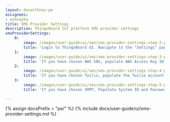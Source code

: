 ```yaml
---
layout: docwithnav-pe
assignees:
- ashvayka
title: SMS Provider Settings
description: ThingsBoard IoT platform SMS provider settings
smsProviderSettings:
    0:
        image: /images/user-guide/ui/sms/sms-provider-settings-step-2-pe.png
        title: 'Login to ThingsBoard UI. Navigate to the "Settings" page. Now, go to the "Notificatons" tab. In this window, choose one of the available providers: AWS SNS Twilio or SMPP;'
    1:
        image: /images/user-guide/ui/sms/sms-provider-settings-step-3-pe.png
        title: 'If you have chosen AWS SNS, populate AWS Access Key ID and Secret access key. Click "Save" button;'
    2:
        image: /images/user-guide/ui/sms/sms-provider-settings-step-4-pe.png
        title: 'If you have chosen Twilio, populate the Twilio account SID and Token. Specify phone number that will be used as a "sender". Click "Save" button;'
    3:
        image: /images/user-guide/ui/sms/sms-provider-settings-step-5-pe.png
        title: 'If you have chosen SMPP, Populate System ID and Password. Specify SMPP version, SMPP host and port. Click "Save" button.'

---
```


{% assign docsPrefix = "pe/" %}
{% include docs/user-guide/ui/sms-provider-settings.md %}
